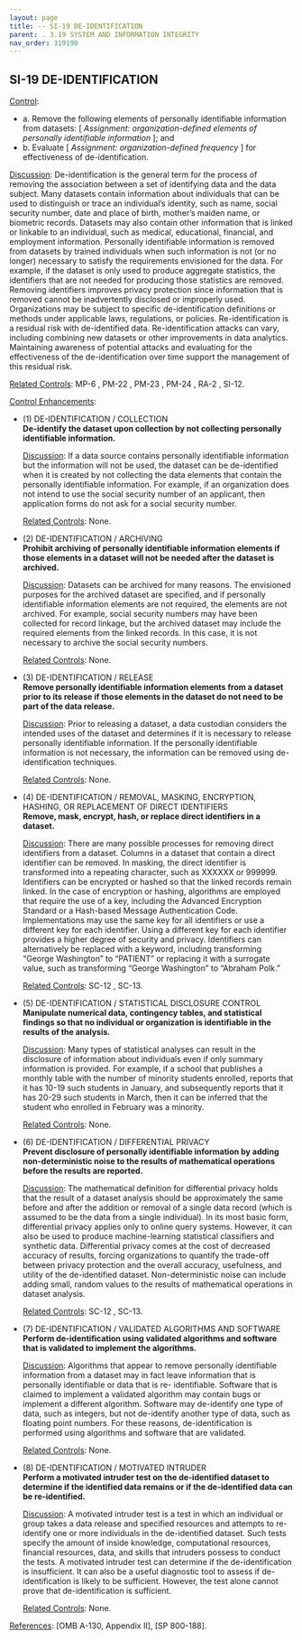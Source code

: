 ```yaml
---
layout: page
title: -- SI-19 DE-IDENTIFICATION 
parent: . 3.19 SYSTEM AND INFORMATION INTEGRITY 
nav_order: 319190 
---
```


## SI-19 DE-IDENTIFICATION

<ins>Control</ins>:
   
* a. Remove the following elements of personally identifiable information from datasets: [ _Assignment: organization-defined elements of personally identifiable information_ ]; and
* b. Evaluate [ _Assignment: organization-defined frequency_ ] for effectiveness of de-identification.

<ins>Discussion</ins>: De-identification is the general term for the process of removing the association between a set of identifying data and the data subject. Many datasets contain information about individuals that can be used to distinguish or trace an individual’s identity, such as name, social security number, date and place of birth, mother’s maiden name, or biometric records. Datasets may also contain other information that is linked or linkable to an individual, such as medical, educational, financial, and employment information. Personally identifiable information is removed from datasets by trained individuals when such information is not (or no longer) necessary to satisfy the requirements envisioned for the data. For example, if the dataset is only used to produce aggregate statistics, the identifiers that are not needed for producing those statistics are removed. Removing identifiers improves privacy protection since information that is removed cannot be inadvertently disclosed or improperly used. Organizations may be subject to specific de-identification definitions or methods under applicable laws, regulations, or policies. Re-identification is a residual risk with de-identified data. Re-identification attacks can vary, including combining new datasets or other improvements in data analytics. Maintaining awareness of potential attacks and evaluating for the effectiveness of the de-identification over time support the management of this residual risk.

<ins>Related Controls</ins>: MP-6 , PM-22 , PM-23 , PM-24 , RA-2 , SI-12.

<ins>Control Enhancements</ins>:
   
* (1) DE-IDENTIFICATION / COLLECTION<br>
**De-identify the dataset upon collection by not collecting personally identifiable information.**

    <ins>Discussion</ins>: If a data source contains personally identifiable information but the information will not be used, the dataset can be de-identified when it is created by not collecting the data elements that contain the personally identifiable information. For example, if an organization does not intend to use the social security number of an applicant, then application forms do not ask for a social security number.
    
    <ins>Related Controls</ins>: None.
   
* (2) DE-IDENTIFICATION / ARCHIVING<br>
**Prohibit archiving of personally identifiable information elements if those elements in a dataset will not be needed after the dataset is archived.**

    <ins>Discussion</ins>: Datasets can be archived for many reasons. The envisioned purposes for the archived dataset are specified, and if personally identifiable information elements are not required, the elements are not archived. For example, social security numbers may have been collected for record linkage, but the archived dataset may include the required elements from the linked records. In this case, it is not necessary to archive the social security numbers.

    <ins>Related Controls</ins>: None.
   
* (3) DE-IDENTIFICATION / RELEASE<br>
**Remove personally identifiable information elements from a dataset prior to its release if those elements in the dataset do not need to be part of the data release.**

    <ins>Discussion</ins>: Prior to releasing a dataset, a data custodian considers the intended uses of the dataset and determines if it is necessary to release personally identifiable information. If the personally identifiable information is not necessary, the information can be removed using de-identification techniques.

    <ins>Related Controls</ins>: None.
   
* (4) DE-IDENTIFICATION / REMOVAL, MASKING, ENCRYPTION, HASHING, OR REPLACEMENT OF DIRECT IDENTIFIERS<br>
**Remove, mask, encrypt, hash, or replace direct identifiers in a dataset.**

    <ins>Discussion</ins>: There are many possible processes for removing direct identifiers from a dataset. Columns in a dataset that contain a direct identifier can be removed. In masking, the direct identifier is transformed into a repeating character, such as XXXXXX or 999999. Identifiers can be encrypted or hashed so that the linked records remain linked. In the case of encryption or hashing, algorithms are employed that require the use of a key, including the Advanced Encryption Standard or a Hash-based Message Authentication Code. Implementations may use the same key for all identifiers or use a different key for each identifier. Using a different key for each identifier provides a higher degree of security and privacy. Identifiers can alternatively be replaced with a keyword, including transforming “George Washington” to “PATIENT” or replacing it with a surrogate value, such as transforming “George Washington” to “Abraham Polk.”

    <ins>Related Controls</ins>: SC-12 , SC-13.
   
* (5) DE-IDENTIFICATION / STATISTICAL DISCLOSURE CONTROL<br>
**Manipulate numerical data, contingency tables, and statistical findings so that no individual or organization is identifiable in the results of the analysis.**

    <ins>Discussion</ins>: Many types of statistical analyses can result in the disclosure of information about individuals even if only summary information is provided. For example, if a school that publishes a monthly table with the number of minority students enrolled, reports that it has 10-19 such students in January, and subsequently reports that it has 20-29 such students in March, then it can be inferred that the student who enrolled in February was a minority.

    <ins>Related Controls</ins>: None.

* (6) DE-IDENTIFICATION / DIFFERENTIAL PRIVACY<br>
**Prevent disclosure of personally identifiable information by adding non-deterministic noise to the results of mathematical operations before the results are reported.**

    <ins>Discussion</ins>: The mathematical definition for differential privacy holds that the result of a dataset analysis should be approximately the same before and after the addition or removal of a single data record (which is assumed to be the data from a single individual). In its most basic form, differential privacy applies only to online query systems. However, it can also be used to produce machine-learning statistical classifiers and synthetic data. Differential privacy comes at the cost of decreased accuracy of results, forcing organizations to quantify the trade-off between privacy protection and the overall accuracy, usefulness, and utility of the de-identified dataset. Non-deterministic noise can include adding small, random values to the results of mathematical operations in dataset analysis.

    <ins>Related Controls</ins>: SC-12 , SC-13.
   
* (7) DE-IDENTIFICATION / VALIDATED ALGORITHMS AND SOFTWARE<br>
**Perform de-identification using validated algorithms and software that is validated to implement the algorithms.**

    <ins>Discussion</ins>: Algorithms that appear to remove personally identifiable information from a dataset may in fact leave information that is personally identifiable or data that is re- identifiable. Software that is claimed to implement a validated algorithm may contain bugs or implement a different algorithm. Software may de-identify one type of data, such as integers, but not de-identify another type of data, such as floating point numbers. For these reasons, de-identification is performed using algorithms and software that are validated.

    <ins>Related Controls</ins>: None.
   
* (8) DE-IDENTIFICATION / MOTIVATED INTRUDER<br>
**Perform a motivated intruder test on the de-identified dataset to determine if the identified data remains or if the de-identified data can be re-identified.**

    <ins>Discussion</ins>: A motivated intruder test is a test in which an individual or group takes a data release and specified resources and attempts to re-identify one or more individuals in the de-identified dataset. Such tests specify the amount of inside knowledge, computational resources, financial resources, data, and skills that intruders possess to conduct the tests. A motivated intruder test can determine if the de-identification is insufficient. It can also be a useful diagnostic tool to assess if de-identification is likely to be sufficient. However, the test alone cannot prove that de-identification is sufficient.

    <ins>Related Controls</ins>: None.

<ins>References</ins>: [OMB A-130, Appendix II], [SP 800-188].
